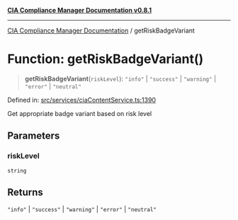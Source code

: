 [**CIA Compliance Manager Documentation v0.8.1**](../README.md)

***

[CIA Compliance Manager Documentation](../globals.md) / getRiskBadgeVariant

# Function: getRiskBadgeVariant()

> **getRiskBadgeVariant**(`riskLevel`): `"info"` \| `"success"` \| `"warning"` \| `"error"` \| `"neutral"`

Defined in: [src/services/ciaContentService.ts:1390](https://github.com/Hack23/cia-compliance-manager/blob/4236f4375d9cfb0505c191818eeb5443ec527132/src/services/ciaContentService.ts#L1390)

Get appropriate badge variant based on risk level

## Parameters

### riskLevel

`string`

## Returns

`"info"` \| `"success"` \| `"warning"` \| `"error"` \| `"neutral"`
